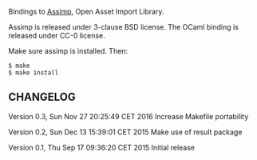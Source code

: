 Bindings to [Assimp](http://assimp.sourceforge.net), Open Asset Import Library.

Assimp is released under 3-clause BSD license.
The OCaml binding is released under CC-0 license.

Make sure assimp is installed. Then:

```shell
$ make
$ make install
```


## CHANGELOG

Version 0.3, Sun Nov 27 20:25:49 CET 2016
  Increase Makefile portability

Version 0.2, Sun Dec 13 15:39:01 CET 2015
  Make use of result package

Version 0.1, Thu Sep 17 09:36:20 CET 2015
  Initial release
